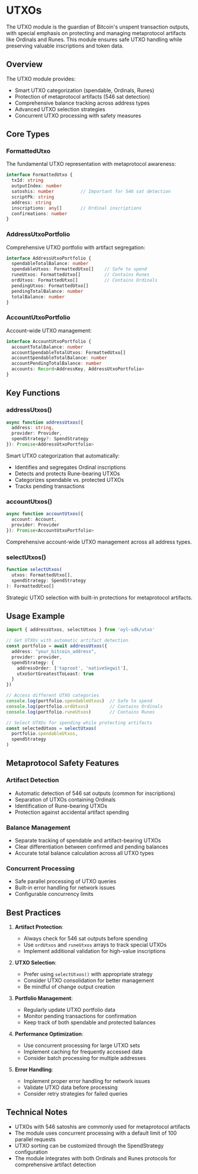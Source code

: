 # UTXOs

The UTXO module is the guardian of Bitcoin's unspent transaction outputs, with special emphasis on protecting and managing metaprotocol artifacts like Ordinals and Runes. This module ensures safe UTXO handling while preserving valuable inscriptions and token data.

## Overview

The UTXO module provides:
- Smart UTXO categorization (spendable, Ordinals, Runes)
- Protection of metaprotocol artifacts (546 sat detection)
- Comprehensive balance tracking across address types
- Advanced UTXO selection strategies
- Concurrent UTXO processing with safety measures

## Core Types

### FormattedUtxo
The fundamental UTXO representation with metaprotocol awareness:

```typescript
interface FormattedUtxo {
  txId: string
  outputIndex: number
  satoshis: number          // Important for 546 sat detection
  scriptPk: string
  address: string
  inscriptions: any[]       // Ordinal inscriptions
  confirmations: number
}
```

### AddressUtxoPortfolio
Comprehensive UTXO portfolio with artifact segregation:

```typescript
interface AddressUtxoPortfolio {
  spendableTotalBalance: number
  spendableUtxos: FormattedUtxo[]    // Safe to spend
  runeUtxos: FormattedUtxo[]         // Contains Runes
  ordUtxos: FormattedUtxo[]          // Contains Ordinals
  pendingUtxos: FormattedUtxo[]
  pendingTotalBalance: number
  totalBalance: number
}
```

### AccountUtxoPortfolio
Account-wide UTXO management:

```typescript
interface AccountUtxoPortfolio {
  accountTotalBalance: number
  accountSpendableTotalUtxos: FormattedUtxo[]
  accountSpendableTotalBalance: number
  accountPendingTotalBalance: number
  accounts: Record<AddressKey, AddressUtxoPortfolio>
}
```

## Key Functions

### addressUtxos()
```typescript
async function addressUtxos({
  address: string,
  provider: Provider,
  spendStrategy?: SpendStrategy
}): Promise<AddressUtxoPortfolio>
```
Smart UTXO categorization that automatically:
- Identifies and segregates Ordinal inscriptions
- Detects and protects Rune-bearing UTXOs
- Categorizes spendable vs. protected UTXOs
- Tracks pending transactions

### accountUtxos()
```typescript
async function accountUtxos({
  account: Account,
  provider: Provider
}): Promise<AccountUtxoPortfolio>
```
Comprehensive account-wide UTXO management across all address types.

### selectUtxos()
```typescript
function selectUtxos(
  utxos: FormattedUtxo[],
  spendStrategy: SpendStrategy
): FormattedUtxo[]
```
Strategic UTXO selection with built-in protections for metaprotocol artifacts.

## Usage Example

```typescript
import { addressUtxos, selectUtxos } from 'oyl-sdk/utxo'

// Get UTXOs with automatic artifact detection
const portfolio = await addressUtxos({
  address: "your_bitcoin_address",
  provider: provider,
  spendStrategy: {
    addressOrder: ['taproot', 'nativeSegwit'],
    utxoSortGreatestToLeast: true
  }
})

// Access different UTXO categories
console.log(portfolio.spendableUtxos)  // Safe to spend
console.log(portfolio.ordUtxos)        // Contains Ordinals
console.log(portfolio.runeUtxos)       // Contains Runes

// Select UTXOs for spending while protecting artifacts
const selectedUtxos = selectUtxos(
  portfolio.spendableUtxos,
  spendStrategy
)
```

## Metaprotocol Safety Features

### Artifact Detection
- Automatic detection of 546 sat outputs (common for inscriptions)
- Separation of UTXOs containing Ordinals
- Identification of Rune-bearing UTXOs
- Protection against accidental artifact spending

### Balance Management
- Separate tracking of spendable and artifact-bearing UTXOs
- Clear differentiation between confirmed and pending balances
- Accurate total balance calculation across all UTXO types

### Concurrent Processing
- Safe parallel processing of UTXO queries
- Built-in error handling for network issues
- Configurable concurrency limits

## Best Practices

1. **Artifact Protection**:
   - Always check for 546 sat outputs before spending
   - Use `ordUtxos` and `runeUtxos` arrays to track special UTXOs
   - Implement additional validation for high-value inscriptions

2. **UTXO Selection**:
   - Prefer using `selectUtxos()` with appropriate strategy
   - Consider UTXO consolidation for better management
   - Be mindful of change output creation

3. **Portfolio Management**:
   - Regularly update UTXO portfolio data
   - Monitor pending transactions for confirmation
   - Keep track of both spendable and protected balances

4. **Performance Optimization**:
   - Use concurrent processing for large UTXO sets
   - Implement caching for frequently accessed data
   - Consider batch processing for multiple addresses

5. **Error Handling**:
   - Implement proper error handling for network issues
   - Validate UTXO data before processing
   - Consider retry strategies for failed queries

## Technical Notes

- UTXOs with 546 satoshis are commonly used for metaprotocol artifacts
- The module uses concurrent processing with a default limit of 100 parallel requests
- UTXO sorting can be customized through the SpendStrategy configuration
- The module integrates with both Ordinals and Runes protocols for comprehensive artifact detection